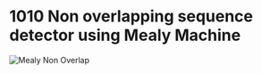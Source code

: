 # 1010 Non overlapping sequence detector using Mealy Machine
![Mealy Non Overlap](https://github.com/VenuPabbuleti/IMPLEMENTATION-OF-FINITE-STATE-MACHINES-BY-SEQUENCE-DETECTORS-USING-VERILOG/assets/117000362/c8ac971a-ad7a-4b2b-8159-de618e883305)
